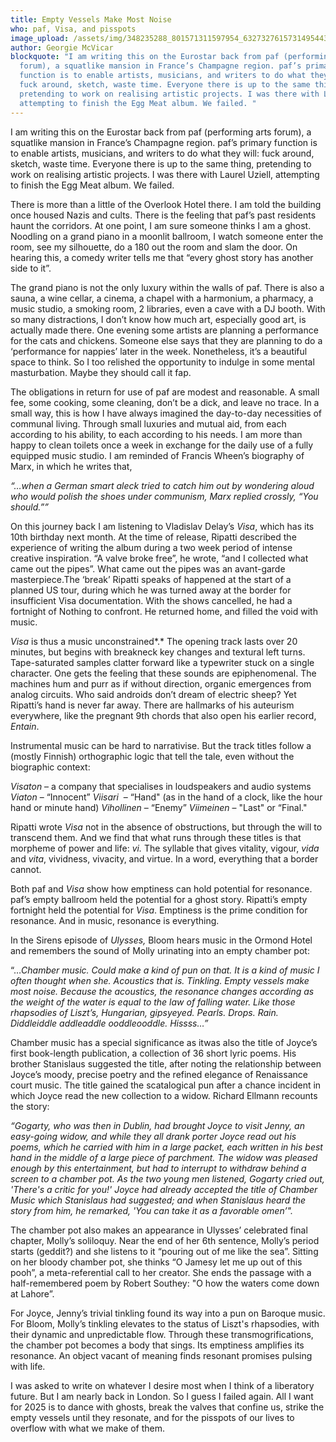 ```yaml
---
title: Empty Vessels Make Most Noise
who: paf, Visa, and pisspots
image_upload: /assets/img/348235288_801571311597954_6327327615731495443_n.jpg
author: Georgie McVicar
blockquote: "I am writing this on the Eurostar back from paf (performing arts
  forum), a squatlike mansion in France’s Champagne region. paf’s primary
  function is to enable artists, musicians, and writers to do what they will:
  fuck around, sketch, waste time. Everyone there is up to the same thing,
  pretending to work on realising artistic projects. I was there with Laurel,
  attempting to finish the Egg Meat album. We failed. "
---
```

I am writing this on the Eurostar back from paf (performing arts forum), a squatlike mansion in France’s Champagne region. paf’s primary function is to enable artists, musicians, and writers to do what they will: fuck around, sketch, waste time. Everyone there is up to the same thing, pretending to work on realising artistic projects. I was there with Laurel Uziell, attempting to finish the Egg Meat album. We failed. 

There is more than a little of the Overlook Hotel there. I am told the building once housed Nazis and cults. There is the feeling that paf’s past residents haunt the corridors. At one point, I am sure someone thinks I am a ghost. Noodling on a grand piano in a moonlit ballroom, I watch someone enter the room, see my silhouette, do a 180 out the room and slam the door. On hearing this, a comedy writer tells me that “every ghost story has another side to it”.

The grand piano is not the only luxury within the walls of paf. There is also a sauna, a wine cellar, a cinema, a chapel with a harmonium, a pharmacy, a music studio, a smoking room, 2 libraries, even a cave with a DJ booth. With so many distractions, I don’t know how much art, especially good art, is actually made there. One evening some artists are planning a performance for the cats and chickens. Someone else says that they are planning to do a ‘performance for nappies’ later in the week. Nonetheless, it’s a beautiful space to think. So I too relished the opportunity to indulge in some mental masturbation. Maybe they should call it fap.

The obligations in return for use of paf are modest and reasonable. A small fee, some cooking, some cleaning, don’t be a dick, and leave no trace. In a small way, this is how I have always imagined the day-to-day necessities of communal living. Through small luxuries and mutual aid, from each according to his ability, to each according to his needs. I am more than happy to clean toilets once a week in exchange for the daily use of a fully equipped music studio. I am reminded of Francis Wheen’s biography of Marx, in which he writes that, 

*“…when a German smart aleck tried to catch him out by wondering aloud who would polish the shoes under communism, Marx replied crossly, “You should.””* 

On this journey back I am listening to Vladislav Delay’s *Visa*, which has its 10th birthday next month. At the time of release, Ripatti described the experience of writing the album during a two week period of intense creative inspiration. “A valve broke free”, he wrote, “and I collected what came out the pipes”. What came out the pipes was an avant-garde masterpiece.The ‘break’ Ripatti speaks of happened at the start of a planned US tour, during which he was turned away at the border for insufficient Visa documentation. With the shows cancelled, he had a fortnight of Nothing to confront. He returned home, and filled the void with music.

*Visa* is thus a music unconstrained*.* The opening track lasts over 20 minutes, but begins with breakneck key changes and textural left turns. Tape-saturated samples clatter forward like a typewriter stuck on a single character. One gets the feeling that these sounds are epiphenomenal. The machines hum and purr as if without direction, organic emergences from analog circuits. Who said androids don’t dream of electric sheep? Yet Ripatti’s hand is never far away. There are hallmarks of his auteurism everywhere, like the pregnant 9th chords that also open his earlier record, *Entain*.

Instrumental music can be hard to narrativise. But the track titles follow a (mostly Finnish) orthographic logic that tell the tale, even without the biographic context: 

*Visaton* – a company that specialises in loudspeakers and audio systems 
*Viaton* – “Innocent”
*Viisari*  – “Hand" (as in the hand of a clock, like the hour hand or minute hand)
*Vihollinen* – “Enemy”
*Viimeinen* – "Last" or “Final." 

Ripatti wrote *Visa* not in the absence of obstructions, but through the will to transcend them. And we find that what runs through these titles is that morpheme of power and life: *vi.* The syllable that gives vitality, vigour, *vida* and *vita*, vividness, vivacity, and virtue. In a word, everything that a border cannot.

Both paf and *Visa* show how emptiness can hold potential for resonance. paf’s empty ballroom held the potential for a ghost story. Ripatti’s empty fortnight held the potential for *Visa*. Emptiness is the prime condition for resonance. And in music, resonance is everything. 

In the Sirens episode of *Ulysses,* Bloom hears music in the Ormond Hotel and remembers the sound of Molly urinating into an empty chamber pot:

“…*Chamber music. Could make a kind of pun on that. It is a kind of music I often thought when she. Acoustics that is. Tinkling. Empty vessels make most noise. Because the acoustics, the resonance changes according as the weight of the water is equal to the law of falling water. Like those rhapsodies of Liszt’s, Hungarian, gipsyeyed. Pearls. Drops. Rain. Diddleiddle addleaddle ooddleooddle. Hissss…”*

Chamber music has a special significance as itwas also the title of Joyce’s first book-length publication, a collection of 36 short lyric poems. His brother Stanislaus suggested the title, after noting the relationship between Joyce’s moody, precise poetry and the refined elegance of Renaissance court music. The title gained the scatalogical pun after a chance incident in which Joyce read the new collection to a widow. Richard Ellmann recounts the story: 

*“Gogarty, who was then in Dublin, had brought Joyce to visit Jenny, an easy-going widow, and while they all drank porter Joyce read out his poems, which he carried with him in a large packet, each written in his best hand in the middle of a large piece of parchment. The widow was pleased enough by this entertainment, but had to interrupt to withdraw behind a screen to a chamber pot. As the two young men listened, Gogarty cried out, 'There's a critic for you!' Joyce had already accepted the title of Chamber Music which Stanislaus had suggested; and when Stanislaus heard the story from him, he remarked, 'You can take it as a favorable omen’".*

The chamber pot also makes an appearance in Ulysses’ celebrated final chapter, Molly’s soliloquy. Near the end of her 6th sentence, Molly’s period starts (geddit?) and she listens to it “pouring out of me like the sea”. Sitting on her bloody chamber pot, she thinks “O Jamesy let me up out of this pooh”, a meta-referential call to her creator. She ends the passage with a half-remembered poem by Robert Southey: "O how the waters come down at Lahore”.

For Joyce, Jenny’s trivial tinkling found its way into a pun on Baroque music. For Bloom, Molly’s tinkling elevates to the status of Liszt's rhapsodies, with their dynamic and unpredictable flow. Through these transmogrifications, the chamber pot becomes a body that sings. Its emptiness amplifies its resonance. An object vacant of meaning finds resonant promises pulsing with life.

I was asked to write on whatever I desire most when I think of a liberatory future. But I am nearly back in London. So I guess I failed again. All I want for 2025 is to dance with ghosts, break the valves that confine us, strike the empty vessels until they resonate, and for the pisspots of our lives to overflow with what we make of them.

